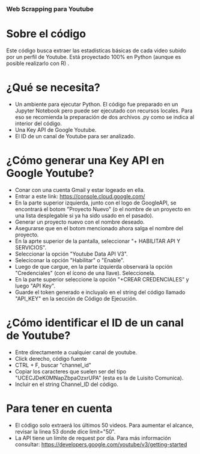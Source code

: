 ### Web Scrapping para Youtube

# Sobre el código

Este código busca extraer las estadísticas básicas de cada video subido por un perfil de Youtube. Está proyectado 100% en Python (aunque es posible realizarlo con R) .

# ¿Qué se necesita?

- Un ambiente para ejecutar Python. El código fue preparado en un Jupyter Notebook pero puede ser ejecutado con recursos locales. Para eso se recomienda la preparación de dos archivos .py como se indica al interior del código.
- Una Key API de Google Youtube.
- El ID de un canal de Youtube para ser analizado.

# ¿Cómo generar una Key API en Google Youtube?
- Conar con una cuenta Gmail y estar logeado en ella.
- Entrar a este link: https://console.cloud.google.com/
- En la parte superior izquierda, junto con el logo de GoogleAPI, se encontrará el botom "Proyecto Nuevo" (o el nombre de un proyecto en una lista desplegable si ya ha sido usado en el pasado).
- Generar un proyecto nuevo con el nombre deseado.
- Asegurarse que en el botom mencionado ahora salga el nombre del proyecto.
- En la aprte superior de la pantalla, seleccionar "+ HABILITAR API Y SERVICIOS".
- Seleccionar la opción "Youtube Data API V3".
- Seleciconar la opción "Habilitar" o "Enable".
- Luego de que cargue, en la parte izquierda observará la opción "Credenciales" (con el ícono de una llave). Seleccionela.
- En la parte superior seleccione la opción "+CREAR CREDENCIALES" y luego "API Key".
- Guarde el token generado e incluyalo en el string del código llamado "API_KEY" en la sección de Código de Ejecución.

# ¿Cómo identificar el ID de un canal de Youtube?
- Entre directamente a cualquier canal de youtube.
- Click derecho, código fuente
- CTRL + F, buscar "channel_id"
- Copiar los caracteres que suelen ser del tipo "UCECJDeK0MNapZbpaOzxrUPA" (esta es la de Luisito Comunica).
- Incluir en el string Channel_ID del código.

# Para tener en cuenta
- El código solo extraerá los últimos 50 videos. Para aumentar el alcance, revisar la linea 53 donde dice limit="50".
- La API tiene un límite de request por día. Para más información consultar: https://developers.google.com/youtube/v3/getting-started

